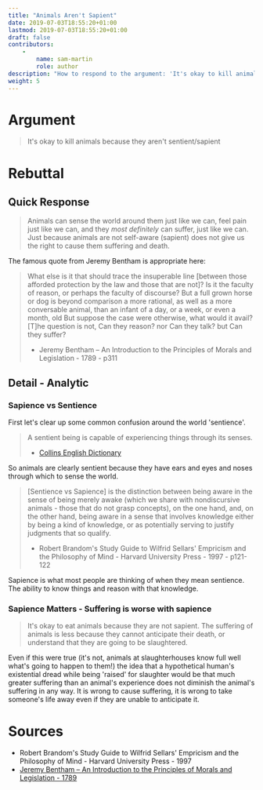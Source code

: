 ```yaml
---
title: "Animals Aren't Sapient"
date: 2019-07-03T18:55:20+01:00
lastmod: 2019-07-03T18:55:20+01:00
draft: false
contributors:
    - 
        name: sam-martin
        role: author
description: "How to respond to the argument: 'It's okay to kill animals because they aren't sentient/sapient'"
weight: 5
---
```


# Argument 

> It's okay to kill animals because they aren't sentient/sapient

# Rebuttal

## Quick Response

> Animals can sense the world around them just like we can, feel pain just like we can, and they _most definitely_ can suffer, just like we can. Just because animals are not self-aware (sapient) does not give us the right to cause them suffering and death. 

The famous quote from Jeremy Bentham is appropriate here: 

> What else is it that should trace the insuperable line [between those afforded protection by the law and those that are not]? Is it the faculty of reason, or perhaps the faculty of discourse? But a full grown horse or dog is beyond comparison a more rational, as well as a more conversable animal, than an infant of a day, or a week, or even a month, old But suppose the case were otherwise, what would it avail? [T]he question is not, Can they reason? nor Can they talk? but Can they suffer?  
>  - Jeremy Bentham – An Introduction to the Principles of Morals and Legislation - 1789 - p311

## Detail - Analytic 

### Sapience vs Sentience

First let's clear up some common confusion around the world 'sentience'. 

> A sentient being is capable of experiencing things through its senses.  
> - [Collins English Dictionary](https://www.collinsdictionary.com/dictionary/english/sentient)

So animals are clearly sentient because they have ears and eyes and noses through which to sense the world.

> [Sentience vs Sapience] is the distinction between being aware in the sense of being merely
awake (which we share with nondiscursive animals - those that do not grasp concepts), on the one hand, and, on the other hand, being aware in a sense that involves knowledge either by being a kind of knowledge, or as potentially serving to justify judgments that so qualify.  
> - Robert Brandom's Study Guide to Wilfrid Sellars' Empricism and the Philosophy of Mind - Harvard University Press - 1997 - p121-122

Sapience is what most people are thinking of when they mean sentience. The ability to know things and reason with that knowledge.


### Sapience Matters - Suffering is worse with sapience

> It's okay to eat animals because they are not sapient. The suffering of animals is less because they cannot anticipate their death, or understand that they are going to be slaughtered.  

Even if this were true (it's not, animals at slaughterhouses know full well what's going to happen to them!) the idea that a hypothetical human's existential dread while being 'raised' for slaughter would be that much greater suffering than an animal's experience does not diminish the animal's suffering in any way. It is wrong to cause suffering, it is wrong to take someone's life away even if they are unable to anticipate it. 

# Sources

- Robert Brandom's Study Guide to Wilfrid Sellars' Empricism and the Philosophy of Mind - Harvard University Press - 1997 
- [Jeremy Bentham – An Introduction to the Principles of Morals and Legislation - 1789](https://books.google.co.uk/books?id=xqkSAQAAMAAJ&dq=An%20Introduction%20to%20the%20Principles%20of%20Morals%20and%20Legislation&pg=PA311#v=onepage&q&f=false)